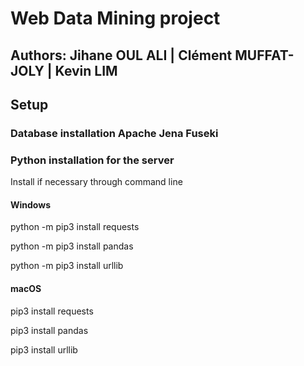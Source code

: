 # Web Data Mining project
## Authors: Jihane OUL ALI | Clément MUFFAT-JOLY | Kevin LIM

## Setup
### Database installation Apache Jena Fuseki
### Python installation for the server
Install if necessary through command line 
#### Windows

python -m pip3 install requests

python -m pip3 install pandas

python -m pip3 install urllib 

#### macOS
pip3 install requests

pip3 install pandas 

pip3 install urllib

